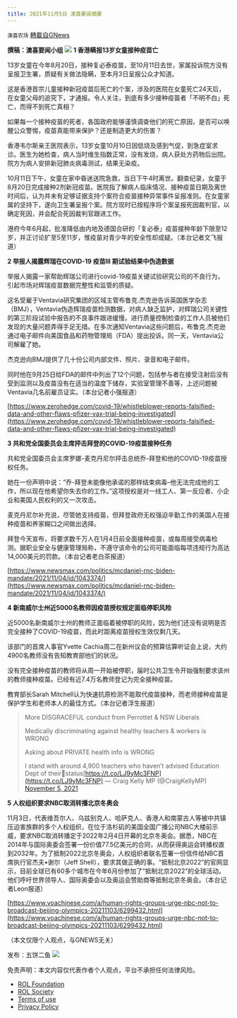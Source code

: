 ```yaml
---
title: 2021年11月5日 澳喜要闻摘要
---
```

`澳喜农场` [轉載自GNews](https://gnews.org/zh-hans/1640989/)

**撰稿：澳喜要闻小组**
![](https://assets.gnews.org/wp-content/uploads/2021/11/要闻.png)
**1 香港瞒报13岁女童接种疫苗亡**

13岁女童在今年8月20日，接种复必泰疫苗，至10月11日去世，家属投诉院方没有呈报卫生署，质疑有关做法隐瞒，至本月3日呈报公众才知道。

这是香港首宗儿童接种新冠疫苗后死亡的个案，涉及的医院在女童死亡24天后，在女童父母的追究下，才通报。令人关注，到底有多少接种疫苗者「不明不白」死亡，而得不到死亡真相？

如果每一个接种疫苗的死者，各国政府能够谨慎调查他们的死亡原因，是否可以唤醒公众警惕，疫苗真能带来保护？还是制造更大的伤害？

香港韦尔斯亲王医院表示，13岁女童10月10日因低烧及感到气促，到急症室求诊。医生为她检查，病人当时维生指数正常，没有发烧，病人获处方药物后出院。院方为病人安排新冠肺炎病毒测试，结果无染疫。

10月11日下午，女童在家中昏迷送院急救，当日下午4时离世。翻查纪录，女童于8月20日完成接种2剂新冠疫苗。医院指了解病人临床情况、接种疫苗日期及离世时间后，认为并未有足够证据支持个案符合疫苗接种异常事件呈报准则。在女童家属的坚持下，遂向卫生署呈报个案。院方现时已按程序将个案呈报死因裁判官，以确定死因，并会配合死因裁判官跟进工作。

港府今年6月起，批准降低由内地及德国合研的「复必泰」疫苗接种年龄下限至12岁，并正讨论扩至5至11岁，惟疫苗对青少年的安全性却成疑。（本台记者文飞报道）

**2 举报人揭露辉瑞在COVID-19 疫苗III 期试验结果中伪造数据**

举报人揭露一家帮助辉瑞公司进行covid-19疫苗关键试验研究公司的不良行为，引起市场对辉瑞疫苗数据完整性和监管的质疑。

这名受雇于Ventavia研究集团的区域主管布鲁克.杰克逊告诉英国医学杂志（BMJ），Ventavia伪造辉瑞疫苗检测数据，对病人缺乏监护，对辉瑞公司关键性的第三阶段试验中报告的不良事件跟进缓慢。进行质量控制检查的工作人员被他们发现的大量问题弄得手足无措。在多次通知Ventavia这些问题后，布鲁克.杰克逊通过电子邮件向美国食品和药物管理局（FDA）提出投诉。同一天，Ventavia公司解雇了她。

杰克逊向BMJ提供了几十份公司内部文件、照片、录音和电子邮件。

同时他在9月25日给FDA的邮件中列出了12个问题，包括参与者在接受注射后没有受到监测以及疫苗没有在适当的温度下储存，实验室管理不善等，上述问题被Ventavia几名前雇员证实。（本台记者小强报道）

[https://www.zerohedge.com/covid-19/whistleblower-reports-falsified-data-and-other-flaws-pfizer-vax-trial-being-investigated](https://www.zerohedge.com/covid-19/whistleblower-reports-falsified-data-and-other-flaws-pfizer-vax-trial-being-investigated)

**3 共和党全国委员会主席抨击拜登的COVID-19疫苗接种任务**

共和党全国委员会主席罗娜-麦克丹尼尔抨击总统乔-拜登和他的COVID-19疫苗授权任务。

她在一份声明中说：”乔-拜登未能像他承诺的那样结束病毒–他无法完成他的工作，所以现在他希望你失去你的工作。”这项授权是对一线工人、第一反应者、小企业和美国人民权利的又一次攻击。

麦克丹尼尔补充说，尽管她支持疫苗，但拜登政府无权强迫辛勤工作的美国人在接种疫苗和养家糊口之间做出选择。

拜登今天宣布，将要求数千万人在1月4日前全面接种疫苗，或每周接受病毒检测。据职业安全与健康管理局称，不遵守该命令的公司可能面临每项违规行为高达14,000美元的罚款。（本台记者老白茶报道）

[https://www.newsmax.com/politics/mcdaniel-rnc-biden-mandate/2021/11/04/id/1043374/](https://www.newsmax.com/politics/mcdaniel-rnc-biden-mandate/2021/11/04/id/1043374/)

**4 新南威尔士州近5000名教师因疫苗授权规定面临停职风险**

近5000名新南威尔士州的教师正面临着被停职的风险，因为他们还没有说明是否完全接种了COVID-19疫苗，而此时距离疫苗授权生效仅剩几天。

该部门的首席人事官Yvette Cachia周二在新州议会的预算估算听证会上说，大约4900名教师没有告知教育部他们的状况。

没有完全接种疫苗的教师将从周一开始被停职，届时公共卫生令开始强制要求该州的教师接种疫苗。已经有近7.4万名教师登记为完全接种疫苗。

教育部长Sarah Mitchell认为快速抗原检测不能取代疫苗接种，而老师接种疫苗是保护学生和老师本人的最佳方式。（本台记者浮生报道）



> More DISGRACEFUL conduct from Perrottet & NSW Liberals
> 
> Medically discriminating against healthy teachers & workers is WRONG
> 
> Asking about PRIVATE health info is WRONG
> 
> I stand with around 4,900 teachers who haven’t advised Education Dept of their💉status[https://t.co/LJ9yMc3FNP](https://t.co/LJ9yMc3FNP)
> — Craig Kelly MP (@CraigKellyMP) [November 5, 2021](https://twitter.com/CraigKellyMP/status/1456432922488020998?ref_src=twsrc%5Etfw)



**5 人权组织要求NBC取消转播北京冬奥会**

11月3日，代表维吾尔人、乌兹别克人、哈萨克人、香港人和南蒙古人等被中共镇压迫害族群的多个人权组织，在位于洛杉矶的美国全国广播公司NBC大楼前示威，要求NBC取消转播定于2022年2月4日开幕的北京冬奥会。据悉，NBC在2014年与国际奥委会签署一份价值77.5亿美元的合同，从而获得奥运会转播权直到2032年。为了抵制2022北京冬奥会，人权组织者联名签署一份信件给NBC首席执行官杰夫•谢尔（Jeff Shell），要求其做正确的事。“抵制北京2022”的官网显示，目前全球已有60多个城市在今年6月份参加了“抵制北京2022”的全球活动。他们呼吁世界领导人、国际奥委会以及奥运会赞助商等抵制北京冬奥会。（本台记者Leon报道）

[https://www.voachinese.com/a/human-rights-groups-urge-nbc-not-to-broadcast-beijing-olympics-20211103/6299432.html](https://www.voachinese.com/a/human-rights-groups-urge-nbc-not-to-broadcast-beijing-olympics-20211103/6299432.html)

（本文仅限个人观点，与GNEWS无关）

发布：五饼二鱼
![](https://assets.gnews.org/wp-content/uploads/2021/11/澳喜图标2-1.jpg)
 

免责声明：本文内容仅代表作者个人观点，平台不承担任何法律风险。

- [ROL Foundation](https://rolfoundation.org/)
- [ROL Society](https://rolsociety.org/)
- [Terms of use](https://gnews.org/terms-of-use-3/)
- [Privacy Policy](https://gnews.org/privacy-policy/)
